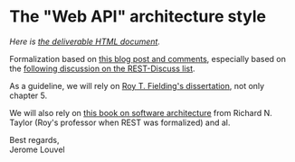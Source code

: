 The "Web API" architecture style
================================

*Here is [the deliverable HTML document](http://restlet.github.io/web-api-style/).*

Formalization based on [this blog post and comments](http://blog.restlet.com/2013/05/02/how-much-rest-should-your-web-api-get/), especially based on the [following discussion on the REST-Discuss list](http://tech.groups.yahoo.com/group/rest-discuss/message/19371).

As a guideline, we will rely on [Roy T. Fielding's dissertation](http://roy.gbiv.com/pubs/dissertation/top.htm), not only chapter 5. 

We will also rely on [this book on software architecture](http://www.amazon.com/Software-Architecture-Foundations-Theory-Practice/dp/0470167742/) from Richard N. Taylor (Roy's professor when REST was formalized) and al.

Best regards,  
Jerome Louvel
